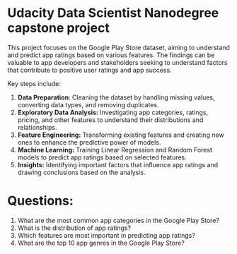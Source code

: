 # Udacity Data Scientist Nanodegree capstone project

This project focuses on the Google Play Store dataset, aiming to
understand and predict app ratings based on various features. The findings can be valuable to app developers and stakeholders seeking to understand factors that contribute to positive user ratings and app success.

Key steps include:
1. **Data Preparation**: Cleaning the dataset by handling missing values, converting data types, and removing duplicates.
2. **Exploratory Data Analysis:** Investigating app categories, ratings, pricing, and other features to understand their distributions and relationships.
3. **Feature Engineering:** Transforming existing features and creating new ones to enhance the predictive power of models.
4. **Machine Learning:** Training Linear Regression and Random Forest models to predict app ratings based on selected features.
5. **Insights:** Identifying important factors that influence app ratings and drawing conclusions based on the analysis.

# Questions:
1. What are the most common app categories in the Google Play Store?
2. What is the distribution of app ratings?
3. Which features are most important in predicting app ratings?
4. What are the top 10 app genres in the Google Play Store?
